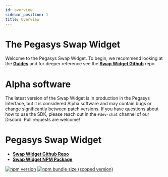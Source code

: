 ```yaml
---
id: overview
sidebar_position: 1
title: Overview
---
```


# The Pegasys Swap Widget

Welcome to the Pegasys Swap Widget. To begin, we recommend looking at the [**Guides**](./guides/swap-widget.mdx) and for deeper reference see the [**Swap Widget Github**](https://github.com/Pegasys-fi/widgets) repo.

# Alpha software

The latest version of the Swap Widget is in production in the Pegasys Interface,
but it is considered Alpha software and may contain bugs or change significantly between patch versions.
If you have questions about how to use the SDK, please reach out in the `#dev-chat` channel of our Discord.
Pull requests are welcome!

# Pegasys Swap Widget

- [**Swap Widget Github Repo**](https://github.com/Pegasys-fi/widgets)
- [**Swap Widget NPM Package**](https://www.npmjs.com/package/@pollum-io/widgets)

[![npm version](https://img.shields.io/npm/v/@pegasys-fi/widgets/latest.svg)](https://www.npmjs.com/package/@pollum-io/v3-sdk/v/latest)
[![npm bundle size (scoped version)](https://img.shields.io/bundlephobia/minzip/@pegasys-fi/widgets/latest.svg)](https://bundlephobia.com/result?p=@pollum-io/v3-sdk@latest)
